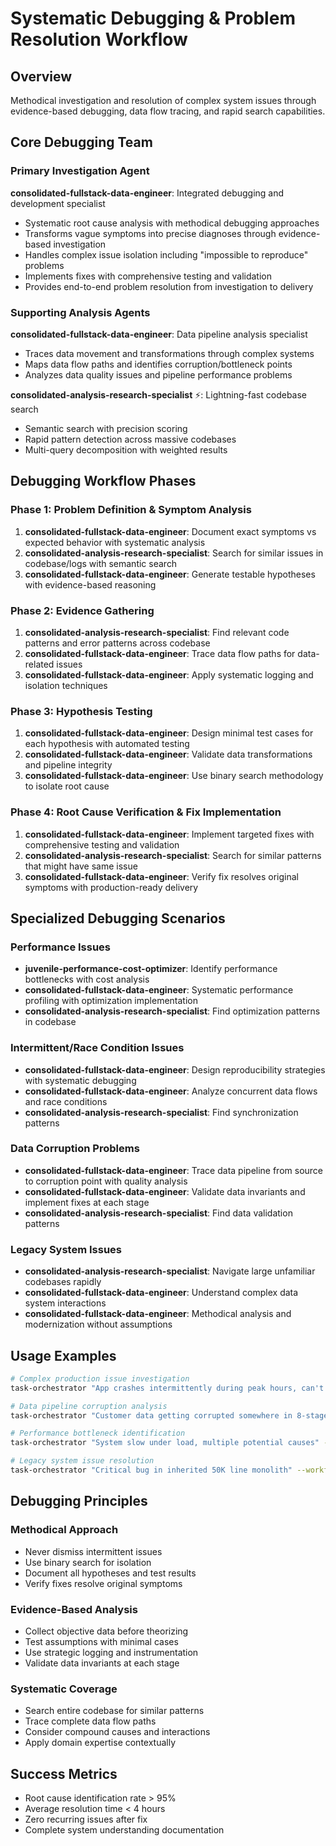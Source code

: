 # Systematic Debugging & Problem Resolution Workflow

## Overview
Methodical investigation and resolution of complex system issues through evidence-based debugging, data flow tracing, and rapid search capabilities.

## Core Debugging Team

### Primary Investigation Agent
**consolidated-fullstack-data-engineer**: Integrated debugging and development specialist
- Systematic root cause analysis with methodical debugging approaches
- Transforms vague symptoms into precise diagnoses through evidence-based investigation
- Handles complex issue isolation including "impossible to reproduce" problems
- Implements fixes with comprehensive testing and validation
- Provides end-to-end problem resolution from investigation to delivery

### Supporting Analysis Agents
**consolidated-fullstack-data-engineer**: Data pipeline analysis specialist
- Traces data movement and transformations through complex systems
- Maps data flow paths and identifies corruption/bottleneck points
- Analyzes data quality issues and pipeline performance problems

**consolidated-analysis-research-specialist** ⚡: Lightning-fast codebase search
- Semantic search with precision scoring
- Rapid pattern detection across massive codebases
- Multi-query decomposition with weighted results

## Debugging Workflow Phases

### Phase 1: Problem Definition & Symptom Analysis
1. **consolidated-fullstack-data-engineer**: Document exact symptoms vs expected behavior with systematic analysis
2. **consolidated-analysis-research-specialist**: Search for similar issues in codebase/logs with semantic search
3. **consolidated-fullstack-data-engineer**: Generate testable hypotheses with evidence-based reasoning

### Phase 2: Evidence Gathering
1. **consolidated-analysis-research-specialist**: Find relevant code patterns and error patterns across codebase
2. **consolidated-fullstack-data-engineer**: Trace data flow paths for data-related issues
3. **consolidated-fullstack-data-engineer**: Apply systematic logging and isolation techniques

### Phase 3: Hypothesis Testing
1. **consolidated-fullstack-data-engineer**: Design minimal test cases for each hypothesis with automated testing
2. **consolidated-fullstack-data-engineer**: Validate data transformations and pipeline integrity
3. **consolidated-fullstack-data-engineer**: Use binary search methodology to isolate root cause

### Phase 4: Root Cause Verification & Fix Implementation
1. **consolidated-fullstack-data-engineer**: Implement targeted fixes with comprehensive testing and validation
2. **consolidated-analysis-research-specialist**: Search for similar patterns that might have same issue
3. **consolidated-fullstack-data-engineer**: Verify fix resolves original symptoms with production-ready delivery

## Specialized Debugging Scenarios

### Performance Issues
- **juvenile-performance-cost-optimizer**: Identify performance bottlenecks with cost analysis
- **consolidated-fullstack-data-engineer**: Systematic performance profiling with optimization implementation
- **consolidated-analysis-research-specialist**: Find optimization patterns in codebase

### Intermittent/Race Condition Issues  
- **consolidated-fullstack-data-engineer**: Design reproducibility strategies with systematic debugging
- **consolidated-fullstack-data-engineer**: Analyze concurrent data flows and race conditions
- **consolidated-analysis-research-specialist**: Find synchronization patterns

### Data Corruption Problems
- **consolidated-fullstack-data-engineer**: Trace data pipeline from source to corruption point with quality analysis
- **consolidated-fullstack-data-engineer**: Validate data invariants and implement fixes at each stage
- **consolidated-analysis-research-specialist**: Find data validation patterns

### Legacy System Issues
- **consolidated-analysis-research-specialist**: Navigate large unfamiliar codebases rapidly
- **consolidated-fullstack-data-engineer**: Understand complex data system interactions
- **consolidated-fullstack-data-engineer**: Methodical analysis and modernization without assumptions

## Usage Examples

```bash
# Complex production issue investigation
task-orchestrator "App crashes intermittently during peak hours, can't reproduce locally" --workflow=systematic-debugging

# Data pipeline corruption analysis
task-orchestrator "Customer data getting corrupted somewhere in 8-stage ETL pipeline" --workflow=data-corruption-debug

# Performance bottleneck identification
task-orchestrator "System slow under load, multiple potential causes" --workflow=performance-debug

# Legacy system issue resolution
task-orchestrator "Critical bug in inherited 50K line monolith" --workflow=legacy-debug
```

## Debugging Principles

### Methodical Approach
- Never dismiss intermittent issues
- Use binary search for isolation
- Document all hypotheses and test results
- Verify fixes resolve original symptoms

### Evidence-Based Analysis
- Collect objective data before theorizing  
- Test assumptions with minimal cases
- Use strategic logging and instrumentation
- Validate data invariants at each stage

### Systematic Coverage
- Search entire codebase for similar patterns
- Trace complete data flow paths
- Consider compound causes and interactions
- Apply domain expertise contextually

## Success Metrics
- Root cause identification rate > 95%
- Average resolution time < 4 hours
- Zero recurring issues after fix
- Complete system understanding documentation